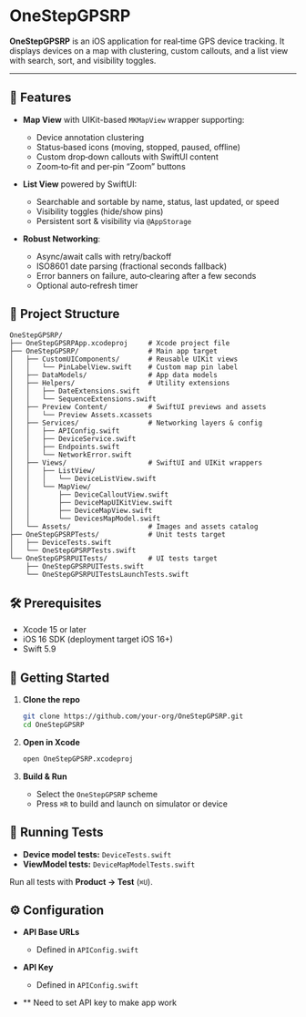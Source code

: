 # OneStepGPSRP

**OneStepGPSRP** is an iOS application for real‑time GPS device tracking. It displays devices on a map with clustering, custom callouts, and a list view with search, sort, and visibility toggles.

---

## 🚀 Features

* **Map View** with UIKit-based `MKMapView` wrapper supporting:

  * Device annotation clustering
  * Status‑based icons (moving, stopped, paused, offline)
  * Custom drop‑down callouts with SwiftUI content
  * Zoom‑to‑fit and per‑pin “Zoom” buttons
* **List View** powered by SwiftUI:

  * Searchable and sortable by name, status, last updated, or speed
  * Visibility toggles (hide/show pins)
  * Persistent sort & visibility via `@AppStorage`
* **Robust Networking**:

  * Async/await calls with retry/backoff
  * ISO8601 date parsing (fractional seconds fallback)
  * Error banners on failure, auto‑clearing after a few seconds
  * Optional auto‑refresh timer

## 📁 Project Structure

```
OneStepGPSRP/
├── OneStepGPSRPApp.xcodeproj     # Xcode project file
├── OneStepGPSRP/                 # Main app target
│   ├── CustomUIComponents/       # Reusable UIKit views
│   │   └── PinLabelView.swift    # Custom map pin label
│   ├── DataModels/               # App data models
│   ├── Helpers/                  # Utility extensions
│   │   ├── DateExtensions.swift
│   │   └── SequenceExtensions.swift
│   ├── Preview Content/          # SwiftUI previews and assets
│   │   └── Preview Assets.xcassets
│   ├── Services/                 # Networking layers & config
│   │   ├── APIConfig.swift
│   │   ├── DeviceService.swift
│   │   ├── Endpoints.swift
│   │   └── NetworkError.swift
│   ├── Views/                    # SwiftUI and UIKit wrappers
│   │   ├── ListView/
│   │   │   └── DeviceListView.swift
│   │   └── MapView/
│   │       ├── DeviceCalloutView.swift
│   │       ├── DeviceMapUIKitView.swift
│   │       ├── DeviceMapView.swift
│   │       └── DevicesMapModel.swift
│   └── Assets/                   # Images and assets catalog
├── OneStepGPSRPTests/            # Unit tests target
│   ├── DeviceTests.swift
│   └── OneStepGPSRPTests.swift
└── OneStepGPSRPUITests/          # UI tests target
    ├── OneStepGPSRPUITests.swift
    └── OneStepGPSRPUITestsLaunchTests.swift
```

## 🛠 Prerequisites

* Xcode 15 or later
* iOS 16 SDK (deployment target iOS 16+)
* Swift 5.9

## 🎯 Getting Started

1. **Clone the repo**

   ```bash
   git clone https://github.com/your-org/OneStepGPSRP.git
   cd OneStepGPSRP
   ```
2. **Open in Xcode**

   ```bash
   open OneStepGPSRP.xcodeproj
   ```
3. **Build & Run**

   * Select the `OneStepGPSRP` scheme
   * Press `⌘R` to build and launch on simulator or device

## 🧪 Running Tests

* **Device model tests:** `DeviceTests.swift`
* **ViewModel tests:** `DeviceMapModelTests.swift`

Run all tests with **Product → Test** (`⌘U`).

## ⚙️ Configuration

* **API Base URLs**

  * Defined in `APIConfig.swift`
* **API Key**

  * Defined in `APIConfig.swift`
* ** Need to set API key to make app work
